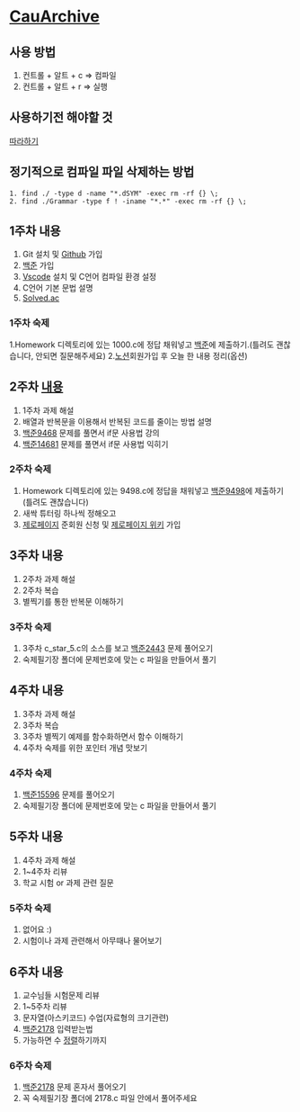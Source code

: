 # [CauArchive](https://github.com/CauArchive/sprout_22)

## 사용 방법

1. 컨트롤 + 알트 + c  => 컴파일
2. 컨트롤 + 알트 + r  => 실행

## 사용하기전 해야할 것

[따라하기](https://codesyun.tistory.com/89)

## 정기적으로 컴파일 파일 삭제하는 방법

```code
1. find ./ -type d -name "*.dSYM" -exec rm -rf {} \;
2. find ./Grammar -type f ! -iname "*.*" -exec rm -rf {} \;
```

## 1주차 내용

1. Git 설치 및 [Github](https://github.com/) 가입
2. [백준](https://www.acmicpc.net/) 가입
3. [Vscode](https://code.visualstudio.com/) 설치 및 C언어 컴파일 환경 설정
4. C언어 기본 문법 설명
5. [Solved.ac](https://solved.ac/search?query=in_class:1)

### 1주차 숙제

1.Homework 디렉토리에 있는 1000.c에 정답 채워넣고 [백준](https://noj.am/1000)에 제출하기.(틀려도 괜찮습니다, 안되면 질문해주세요)
2.[노션](https://www.notion.so)회원가입 후 오늘 한 내용 정리(옵션)

## 2주차 [내용](https://docs.google.com/presentation/d/1WTlx9q-R0oq3Dqju_OTGXsknsHuwPRuldEm9o-cPRXQ/edit?usp=sharing)

1. 1주차 과제 해설
2. 배열과 반복문을 이용해서 반복된 코드를 줄이는 방법 설명
3. [백준9468](https://www.acmicpc.net/problem/9498) 문제를 풀면서 if문 사용법 강의
4. [백준14681](https://www.acmicpc.net/problem/14681) 문제를 풀면서 if문 사용법 익히기

### 2주차 숙제

1. Homework 디렉토리에 있는 9498.c에 정답을 채워넣고 [백준9498](https://www.acmicpc.net/problem/9498)에 제출하기(틀려도 괜찮습니다)
2. 새싹 튜터링 하나씩 정해오고
3. [제로페이지](https://zeropage.org/) 준회원 신청 및 [제로페이지 위키](https://wiki.zeropage.org/wiki.php) 가입

## 3주차 내용

1. 2주차 과제 해설
2. 2주차 복습
3. 별찍기를 통한 반복문 이해하기

### 3주차 숙제

1. 3주차 c_star_5.c의 소스를 보고 [백준2443](https://www.acmicpc.net/problem/2443) 문제 풀어오기
2. 숙제필기장 폴더에 문제번호에 맞는 c 파일을 만들어서 풀기

## 4주차 내용

1. 3주차 과제 해설
2. 3주차 복습
3. 3주차 별찍기 예제를 함수화하면서 함수 이해하기
4. 4주차 숙제를 위한 포인터 개념 맛보기

### 4주차 숙제

1. [백준15596](https://www.acmicpc.net/problem/15596) 문제를 풀어오기
2. 숙제필기장 폴더에 문제번호에 맞는 c 파일을 만들어서 풀기

## 5주차 내용

1. 4주차 과제 해설
2. 1~4주차 리뷰
3. 학교 시험 or 과제 관련 질문

### 5주차 숙제

1. 없어요 :)
2. 시험이나 과제 관련해서 아무때나 물어보기

## 6주차 내용

1. 교수님들 시험문제 리뷰
2. 1~5주차 리뷰
3. 문자열(아스키코드) 수업(자료형의 크기관련)
4. [백준2178](https://www.acmicpc.net/problem/2178) 입력받는법
5. 가능하면 수 [정렬](https://www.acmicpc.net/problem/2750)하기까지

### 6주차 숙제

1. [백준2178](https://www.acmicpc.net/problem/2178) 문제 혼자서 풀어오기
2. 꼭 숙제필기장 폴더에 2178.c 파일 안에서 풀어주세요
